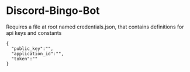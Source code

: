 # Discord-Bingo-Bot

Requires a file at root named credentials.json, that contains definitions for api keys and constants

```
{
  "public_key":"",
  "application_id":"",
  "token":""
}

```
